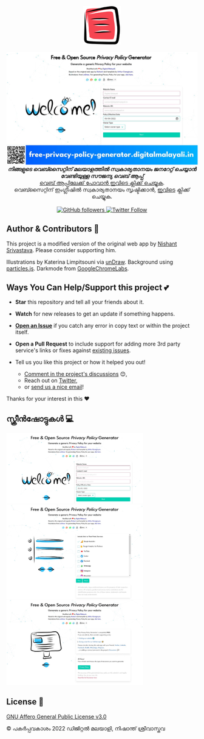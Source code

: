 <div align="center">
  <img src="images/logo.png" alt="സ്വതന്ത്ര സ്വകാര്യതാനയം ജനറേറ്റർ ലോഗോ" width="100"><br><br>
  <img src="images/screen/banner.jpg" alt="സ്വതന്ത്ര സ്വകാര്യതാനയം ജനറേറ്റർ">
</div>

<div align="center"><strong>
  <em>നിങ്ങളുടെ വെബ്സൈറ്റിന് മലയാളത്തിൽ സ്വകാര്യതാനയം ജനറേറ്റ് ചെയ്യാൻ വേണ്ടിയുള്ള സൗജന്യ വെബ് ആപ്പ്</em>
</strong><br>
<a href="https://malayalam-privacy-policy-generator.digitalmalayali.in/">വെബ് ആപ്പിലേക്ക് പോവാൻ ഇവിടെ ക്ലിക്ക് ചെയ്യുക</a>.
  
<br> 
വെബ്സൈറ്റിന് ഇംഗ്ലീഷിൽ സ്വകാര്യതാനയം സൃഷ്ടിക്കാൻ, <a href="https://free-privacy-policy-generator.digitalmalayali.in/">ഇവിടെ</a> ക്ലിക്ക് ചെയ്യുക.</div>

<br>

<div align="center"><a href="https://github.com/digitalmalayali/free-malayalam-privacy-policy-generator">
  <img src="https://img.shields.io/github/followers/digitalmalayali.svg?style=social&amp;label=Follow" alt="GitHub followers">
</a><a href="https://twitter.com/DigiMalayali">
  <img src="https://img.shields.io/twitter/follow/digimalayali.svg?style=social" alt="Twitter Follow">
</a>

</div>

## Author & Contributors 🙏

This project is a modified version of the original web app by [Nishant Srivastava](https://github.com/nisrulz/nisrulz.github.io#nishant-srivastava). Please consider supporting him.

Illustrations by Katerina Limpitsouni via [unDraw](https://undraw.co/). Background using [particles.js](https://github.com/VincentGarreau/particles.js/). Darkmode from [GoogleChromeLabs](https://github.com/GoogleChromeLabs/dark-mode-toggle). 

## Ways You Can Help/Support this project 💕

- **Star** this repository and tell all your friends about it.
- **Watch** for new releases to get an update if something happens.
- [**Open an Issue**](https://github.com/digitalmalayali/free-malayalam-privacy-policy-generator/issues/new/choose) if you catch any error in copy text or within the project itself.
- **Open a Pull Request** to include support for adding more 3rd party service's links or fixes against [existing issues](https://github.com/digitalmalayali/free-malayalam-privacy-policy-generator/issues).

- Tell us you like this project or how it helped you out!

  - [Comment in the project's discussions](https://github.com/digitalmalayali/free-malayalam-privacy-policy-generator/discussions) :blush:,
  - Reach out on [Twitter](https://twitter.com/digimalayali),
  - or [send us a nice email](mailto:contact@digitalmalayali.in)!

Thanks for your interest in this :heart:

## സ്ക്രീൻഷോട്ടുകൾ 💻

<img src="images/screen/sc_1.jpg" alt="സ്വതന്ത്ര സ്വകാര്യതാനയം ജനറേറ്റർ" width=360 /><br>
<img src="images/screen/sc_2.jpg" alt="സ്വതന്ത്ര സ്വകാര്യതാനയം ജനറേറ്റർ" width=360 /><br>
<img src="images/screen/sc_3.jpg" alt="സ്വതന്ത്ര സ്വകാര്യതാനയം ജനറേറ്റർ" width=360 />

## License 📝

[GNU Affero General Public License v3.0](LICENSE)

© പകർപ്പവകാശം 2022 ഡിജിറ്റൽ മലയാളി, നിഷാന്ത് ശ്രീവാസ്തവ
